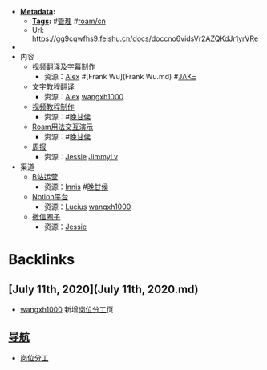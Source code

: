 - **[Metadata](Metadata.md):**
    - **[Tags](Tags.md):** #[管理](管理.md) #[roam/cn](roam/cn.md)
    - Url: https://gg9cqwfhs9.feishu.cn/docs/doccno6vidsVr2AZQKdJr1yrVRe
- 
- 内容
    - [视频翻译及字幕制作](视频翻译及字幕制作.md)
        - 资源：[Alex](Alex.md) #[Frank Wu](Frank Wu.md) #[JΛKΞ](JΛKΞ.md)
    - [文字教程翻译](文字教程翻译.md)
        - 资源：[Alex](Alex.md) [wangxh1000](wangxh1000.md)
    - [视频教程制作](视频教程制作.md)
        - 资源：#[晚甘侯](晚甘侯.md)
    - [Roam用法交互演示](Roam用法交互演示.md)
        - 资源：#[晚甘侯](晚甘侯.md)
    - [周报](周报.md)
        - 资源：[Jessie](Jessie.md) [JimmyLv](JimmyLv.md)
- 渠道
    - [B站运营](B站运营.md)
        - 资源：[Innis](Innis.md) #[晚甘侯](晚甘侯.md)
    - [Notion平台](Notion平台.md)
        - 资源：[Lucius](Lucius.md) [wangxh1000](wangxh1000.md)
    - [微信圈子](微信圈子.md)
        - 资源：[Jessie](Jessie.md)

# Backlinks
## [July 11th, 2020](July 11th, 2020.md)
- [wangxh1000](wangxh1000.md) 新增[岗位分工](岗位分工.md)页

## [导航](导航.md)
- [岗位分工](岗位分工.md)

